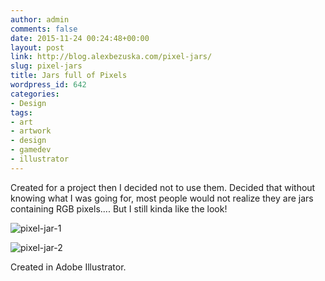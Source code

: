```yaml
---
author: admin
comments: false
date: 2015-11-24 00:24:48+00:00
layout: post
link: http://blog.alexbezuska.com/pixel-jars/
slug: pixel-jars
title: Jars full of Pixels
wordpress_id: 642
categories:
- Design
tags:
- art
- artwork
- design
- gamedev
- illustrator
---
```


Created for a project then I decided not to use them. Decided that without knowing what I was going for, most people would not realize they are jars containing RGB pixels.... But I still kinda like the look!

![pixel-jar-1](/images/2015/11/pixel-jar-1.jpg)

![pixel-jar-2](/images/2015/11/pixel-jar-2.jpg)

Created in Adobe Illustrator.




